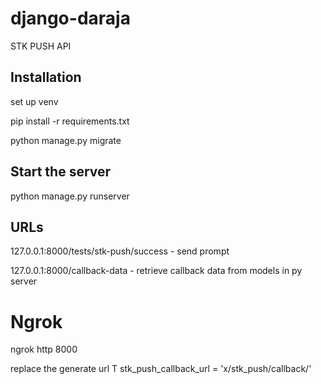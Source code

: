 
# django-daraja

STK PUSH API

## Installation

set up venv

pip install -r requirements.txt

python manage.py migrate

## Start the server

python manage.py runserver

## URLs
127.0.0.1:8000/tests/stk-push/success - send prompt

127.0.0.1:8000/callback-data - retrieve callback data from models in py server

# Ngrok
ngrok http 8000

replace the generate url T stk_push_callback_url = 'x/stk_push/callback/'


